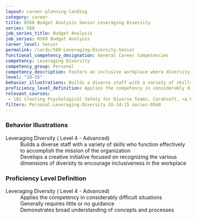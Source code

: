 ```yaml
---
layout: career-planning-landing
category: career
title: 0560 Budget Analysis Senior Leveraging Diversity
series: 560
job_series_title: Budget Analysis
job_series: 0560 Budget Analysis
career_level: Senior
permalink: /cards/560-Leveraging-Diversity-Senior
functional_competency_designation: General Career Competencies
competency: Leveraging Diversity
competency_group: Personal
competency_description: Fosters an inclusive workplace where diversity and individual differences are valued and leveraged to achieve the vision and mission of the organization 
level: "14-15"
behavior_illustrations: Builds a diverse staff with a variety of skills who function effectively to accomplish the mission of the organization ? Develops a creative initiative focused on recognizing the various dimensions of diversity to encourage inclusiveness in the workplace
proficiency_level_definition: Applies the competency in considerably difficult situations ? Generally requires little or no guidance ? Demonstrates broad understanding of concepts and processes
relevant_courses: 
 - 181 Creating Psychological Safety for Diverse Teams, Carahsoft, <a href="https://www.linkedin.com/learning/creating-psychological-safety-for-diverse-teams">https://www.linkedin.com/learning/creating-psychological-safety-for-diverse-teams</a>
filters: Personal-Leveraging-Diversity GS-14-15 series-0560
---
```


<div class="desktop:grid-col-6 margin-y-205">
  <div class="border-top-2 bg-white padding-2 shadow-5 height-full members-hover border-1px button-border border-top-blue radius-lg card-text-color">
    <h3>Behavior Illustrations</h3>
    <dl class="text-base card-content-color"><dt>Leveraging Diversity ( Level 4 - Advanced)</dt><dd>Builds a diverse staff with a variety of skills who function effectively to accomplish the mission of the organization </dd><dd> Develops a creative initiative focused on recognizing the various dimensions of diversity to encourage inclusiveness in the workplace</dd></dl>
  </div>
</div>
<div class="desktop:grid-col-6 margin-y-205">
  <div class="border-top-2 bg-white padding-2 shadow-5 height-full members-hover border-1px button-border border-top-blue radius-lg card-text-color">
    <h3>Proficiency Level Definition</h3>
    <dl class="text-base card-content-color"><dt>Leveraging Diversity ( Level 4 - Advanced)</dt><dd>Applies the competency in considerably difficult situations </dd><dd> Generally requires little or no guidance </dd><dd> Demonstrates broad understanding of concepts and processes</dd></dl>
  </div>
</div>